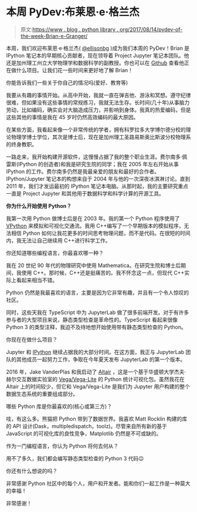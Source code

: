 # 本周 PyDev:布莱恩·e·格兰杰

> 原文:[https://www . blog . python library . org/2017/08/14/pydev-of-the-week-Brian-e-Granger/](https://www.blog.pythonlibrary.org/2017/08/14/pydev-of-the-week-brian-e-granger/)

本周，我们欢迎布莱恩·e·格兰杰( [@ellisonbg](https://twitter.com/ellisonbg) )成为我们本周的 PyDev！Brian 是 IPython 笔记本的早期核心贡献者，现在领导着 Project Jupyter 笔记本团队。他还是加州理工州立大学物理学和数据科学的副教授。你也可以在 [Github](https://github.com/ellisonbg) 查看他正在做什么项目。让我们花一些时间来更好地了解 Brian！

你能告诉我们一些关于你自己的情况吗(爱好、教育等)

我要从有趣的事情开始。从高中开始，我就一直在弹吉他、游泳和冥想。遵守纪律很难，但如果没有这些事情的常规练习，我就无法生存。长时间(几十年)从事脑力劳动，比如编码，确实会对大脑造成压力，并影响到身体。我真的热爱编码，但是这些其他的事情是我在 45 岁时仍然高效编码的最大原因。

在某些方面，我看起来像一个非常传统的学者，拥有科罗拉多大学博尔德分校的理论物理学博士学位，其次是博士后，现在是加州理工圣路易斯奥比斯波分校物理系的终身教职。

一路走来，我开始构建开源软件，这慢慢占据了我的整个职业生涯。费尔南多·佩雷斯(IPython 的创造者)和我是研究生院的同学；我在 2005 年左右开始从事 IPython 的工作。费尔南多仍然是我最亲爱的朋友和最好的合作者。IPython/Jupyter 笔记本的构想来自于 2004 年与他的一次深夜冰淇淋讨论。直到 2011 年，我们才发运最初的 IPython 笔记本电脑。从那时起，我的主要研究重点一直是 Project Jupyter 和其他用于数据科学和科学计算的开源工具。

**你为什么开始使用 Python？**

我第一次用 Python 做博士后是在 2003 年。我的第一个 Python 程序使用了 [VPython](http://vpython.org/) 来模拟和可视化交通流。我用 C++编写了一个早期版本的模拟程序，无法相信 Python 如何让我花更多的时间思考物理问题，而不是代码。在很短的时间内，我无法让自己继续用 C++进行科学工作。

你还知道哪些编程语言，你最喜欢哪一种？

我在 20 世纪 90 年代的物理研究中使用 Mathematica。在研究生院和博士后期间，我使用 C++。那时候，C++还是挺痛苦的。我不怀念这一点，但现代 C++实际上看起来相当不错。

Python 仍然是我最喜欢的语言，主要是因为它非常有趣，并且有一个令人惊叹的社区。

同时，这些天我在 TypeScript 中为 JupyterLab 做了很多前端开发。对于有许多参与者的大型项目来说，静态类型检查是革命性的。TypeScript 看起来很像 Python 3 的类型注释，我迫不及待地想开始使用带有静态类型检查的 Python。

你现在在做什么项目？

Jupyter 和 [IPython](http://ipython.org/) 继续占据我的大部分时间。在这方面，我正与 JupyterLab 团队的其他成员一起努力工作，争取在今年夏天发布 JupyterLab 的第一个版本。

2016 年，Jake VanderPlas 和我启动了 [Altair](https://altair-viz.github.io/index.html) ，这是一个基于华盛顿大学杰夫·赫尔交互数据实验室的 [Vega/Vega-Lite](https://vega.github.io/) 的 Python 统计可视化包。虽然我花在 Altair 上的时间较少，但它和 Vega/Vega-Lite 是我们为 Jupyter 用户构建的整个数据生态系统的重要组成部分。

哪些 Python 库是你最喜欢的(核心或第三方)？

哇，有这么多。熊猫把 Python 带到了数据世界。我喜欢 Matt Rocklin 构建的库的 API 设计(Dask，multipledispatch，toolz)。尽管来自所有新的基于 JavaScript 的可视化库的良性竞争，Matplotlib 仍然是不可或缺的。

作为一门编程语言，你认为 Python 将何去何从？

用不了多久，我们都会编写静态类型检查的 Python 3 代码😉

你还有什么想说的吗？

非常感谢 Python 社区中的每个人，用户和开发者。能和你们一起工作是一种莫大的幸福！

非常感谢！